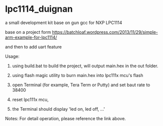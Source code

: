 # lpc1114_duignan
a small development kit base on gun gcc for NXP LPC1114

base on a project form https://batchloaf.wordpress.com/2013/11/29/simple-arm-example-for-lpc1114/

and then to add uart feature

Usage:
  1. using build.bat to build the project,
   will output main.hex in the out folder.

  2. using flash magic utility to burn main.hex into lpc111x mcu's flash
  3. open Terminal (for example, Tera Term or Putty) and set baut rate to 38400
  4. reset lpc111x mcu,
  5. the Terminal should display 'led on, led off, ...'

Notes:
  For detail operation, please reference the link above.
